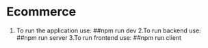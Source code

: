 # Ecommerce
1. To run the application use:
 ##npm run dev
2.To run backend use:
##npm run server
3.To run frontend use:
##npm run client
